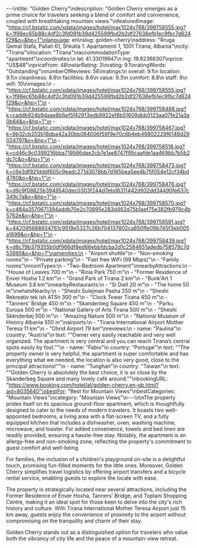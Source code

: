 ---\ntitle: "Golden Cherry"\ndescription: "Golden Cherry emerges as a prime choice for travelers seeking a blend of comfort and convenience, coupled with breathtaking mountain views."\nfeaturedImage: "https://cf.bstatic.com/xdata/images/hotel/max1024x768/399758555.jpg?k=1f98ec65b88c4df2c3fd091b39d425599fbd2b2df27638efb1ec9fbc7d624f29&o=&hp=1"\nlanguage: en\nslug: golden-cherry\naddress: "Rruga Qemal Stafa, Pallati 61, Shkalla 1. Apartamenti 1, 1001 Tirana, Albania"\ncity: "Tirana"\nlocation: "Tirana"\naccommodationType: "apartment"\ncoordinates:\n  lat: 41.33019947\n  lng: 19.82366307\nprice: "US$48"\npriceFrom: 48\nstarRating: 3\nrating: 9.1\nratingWords: "Outstanding"\nnumberOfReviews: 56\nratings:\n  overall: 9.1\n  location: 9.1\n  cleanliness: 8.6\n  facilities: 8.6\n  value: 9.3\n  comfort: 8.8\n  staff: 9\n  wifi: 10\nimages:\n  - "https://cf.bstatic.com/xdata/images/hotel/max1024x768/399758555.jpg?k=1f98ec65b88c4df2c3fd091b39d425599fbd2b2df27638efb1ec9fbc7d624f29&o=&hp=1"\n  - "https://cf.bstatic.com/xdata/images/hotel/max1024x768/399758488.jpg?k=caddb924b9daae8b6ef5f42913edb9922ef8b51609dbb0123aa07fe21a3a0b64&o=&hp=1"\n  - "https://cf.bstatic.com/xdata/images/hotel/max1024x768/399758467.jpg?k=9b32cb202b18dba42a30bb084006f56f9e70c6b4eb49802229f6148d29024797&o=&hp=1"\n  - "https://cf.bstatic.com/xdata/images/hotel/max1024x768/399758518.jpg?k=cd46c9c0399216bba719566dae2cb7e1ae8747f95caafde1aa469bb7b5b2dc7c&o=&hp=1"\n  - "https://cf.bstatic.com/xdata/images/hotel/max1024x768/399758473.jpg?k=c6e3df921dddf605c9eadc271d3078bb7d165bea5ee4b75f054e12cf34bd4780&o=&hp=1"\n  - "https://cf.bstatic.com/xdata/images/hotel/max1024x768/399758476.jpg?k=d9c9f08825b3949540dec0303f244d7ebd8311442d932dd34490fe637c349c7a&o=&hp=1"\n  - "https://cf.bstatic.com/xdata/images/hotel/max1024x768/399758570.jpg?k=c484a3570671394addb70e2c70895e283d462d75b1aef75e382fb979c4b5762e&o=&hp=1"\n  - "https://cf.bstatic.com/xdata/images/hotel/max1024x768/399758591.jpg?k=442095688934761c9519e5327c26b704137802ca850ffe09b745f3eb005a1699&o=&hp=1"\n  - "https://cf.bstatic.com/xdata/images/hotel/max1024x768/399758439.jpg?k=d8c79b379355b0df966df8ed66ebb1dcba2d1c2584651adedb758578c7d53985&o=&hp=1"\namenities:\n  - "Airport shuttle"\n  - "Non-smoking rooms"\n  - "Private parking"\n  - "Fast free WiFi (99 Mbps)"\n  - "Family rooms"\nroomTypes:\n  - "Two-Bedroom Apartment"\nnearbyAttractions:\n  - "House of Leaves 700 m"\n  - "Rinia Park 750 m"\n  - "Former Residence of Enver Hoxha 1.2 km"\n  - "Grand Park of Tirana 2 km"\n  - "Bunk'Art 1 Museum 3.8 km"\nnearbyRestaurants:\n  - "Si Diell 20 m"\n  - "The home 50 m"\nwhatsNearby:\n  - "Sheshi Sulejman Pasha 250 m"\n  - "Sheshi Rekreativ tek ish ATSh 300 m"\n  - "Clock Tower Tirana 450 m"\n  - "Tanners' Bridge 450 m"\n  - "Skanderbeg Square 450 m"\n  - "Parku Europa 500 m"\n  - "National Gallery of Arts Tirana 500 m"\n  - "Sheshi Skënderbej 500 m"\n  - "Amazing Nature 500 m"\n  - "National Museum of History Albania 550 m"\nairports:\n  - "Tirana International Airport Mother Teresa 11 km"\n  - "Ohrid Airport 79 km"\nreviews:\n  - name: "Paulina"\n    country: "Austria"\n    text: "“Owner very easily reachable and very well organized. The apartment is very central and you can reach Tirana’s central spots easily by foot.”"\n  - name: "Fabio"\n    country: "Portugal"\n    text: "“The property owner is very helpful, the apartment is super comfortable and has everything what we needed, the location is also very good, close to the principal attractions!”"\n  - name: "Tunghan"\n    country: "Taiwan"\n    text: "“Golden Cherry is absolutely the best choice, it is so close by the Skanderbeg Square and many lovely café around.”"\nbookingURL: "https://www.booking.com/hotel/al/golden-cherry.en-gb.html?aid=8035640"\nbestFor: "Best for Mountain Views"\nbestCategories: "Mountain Views"\ncategory: "Mountain Views"\n---\n\nThe property prides itself on its spacious ground-floor apartment, which is thoughtfully designed to cater to the needs of modern travelers. It boasts two well-appointed bedrooms, a living area with a flat-screen TV, and a fully equipped kitchen that includes a dishwasher, oven, washing machine, microwave, and toaster. For added convenience, towels and bed linen are readily provided, ensuring a hassle-free stay. Notably, the apartment is an allergy-free and non-smoking zone, reflecting the property's commitment to guest comfort and well-being.

For families, the inclusion of a children's playground on-site is a delightful touch, promising fun-filled moments for the little ones. Moreover, Golden Cherry simplifies travel logistics by offering airport transfers and a bicycle rental service, enabling guests to explore the locale with ease.

The property is strategically located near several attractions, including the Former Residence of Enver Hoxha, Tanners' Bridge, and Toptani Shopping Centre, making it an ideal spot for those keen to delve into the city's rich history and culture. With Tirana International Mother Teresa Airport just 15 km away, guests enjoy the convenience of proximity to the airport without compromising on the tranquility and charm of their stay.

Golden Cherry stands out as a distinguished option for travelers who value both the vibrancy of city life and the peace of a mountain-view retreat.